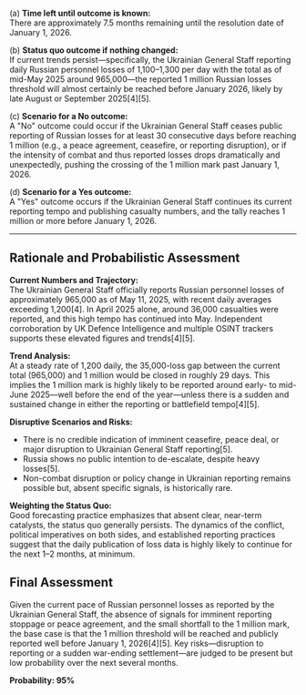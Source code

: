 (a) **Time left until outcome is known:**  
There are approximately 7.5 months remaining until the resolution date of January 1, 2026.

(b) **Status quo outcome if nothing changed:**  
If current trends persist—specifically, the Ukrainian General Staff reporting daily Russian personnel losses of 1,100–1,300 per day with the total as of mid-May 2025 around 965,000—the reported 1 million Russian losses threshold will almost certainly be reached before January 2026, likely by late August or September 2025[4][5].

(c) **Scenario for a No outcome:**  
A "No" outcome could occur if the Ukrainian General Staff ceases public reporting of Russian losses for at least 30 consecutive days before reaching 1 million (e.g., a peace agreement, ceasefire, or reporting disruption), or if the intensity of combat and thus reported losses drops dramatically and unexpectedly, pushing the crossing of the 1 million mark past January 1, 2026.

(d) **Scenario for a Yes outcome:**  
A "Yes" outcome occurs if the Ukrainian General Staff continues its current reporting tempo and publishing casualty numbers, and the tally reaches 1 million or more before January 1, 2026.

---

## Rationale and Probabilistic Assessment

**Current Numbers and Trajectory:**  
The Ukrainian General Staff officially reports Russian personnel losses of approximately 965,000 as of May 11, 2025, with recent daily averages exceeding 1,200[4]. In April 2025 alone, around 36,000 casualties were reported, and this high tempo has continued into May. Independent corroboration by UK Defence Intelligence and multiple OSINT trackers supports these elevated figures and trends[4][5].

**Trend Analysis:**  
At a steady rate of 1,200 daily, the 35,000-loss gap between the current total (965,000) and 1 million would be closed in roughly 29 days. This implies the 1 million mark is highly likely to be reported around early- to mid-June 2025—well before the end of the year—unless there is a sudden and sustained change in either the reporting or battlefield tempo[4][5].

**Disruptive Scenarios and Risks:**  
- There is no credible indication of imminent ceasefire, peace deal, or major disruption to Ukrainian General Staff reporting[5].  
- Russia shows no public intention to de-escalate, despite heavy losses[5].  
- Non-combat disruption or policy change in Ukrainian reporting remains possible but, absent specific signals, is historically rare.

**Weighting the Status Quo:**  
Good forecasting practice emphasizes that absent clear, near-term catalysts, the status quo generally persists. The dynamics of the conflict, political imperatives on both sides, and established reporting practices suggest that the daily publication of loss data is highly likely to continue for the next 1–2 months, at minimum.

## Final Assessment

Given the current pace of Russian personnel losses as reported by the Ukrainian General Staff, the absence of signals for imminent reporting stoppage or peace agreement, and the small shortfall to the 1 million mark, the base case is that the 1 million threshold will be reached and publicly reported well before January 1, 2026[4][5]. Key risks—disruption to reporting or a sudden war-ending settlement—are judged to be present but low probability over the next several months.

**Probability: 95%**